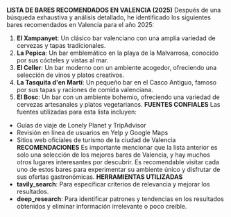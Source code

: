 **LISTA DE BARES RECOMENDADOS EN VALENCIA (2025)**
Después de una búsqueda exhaustiva y análisis detallado, he identificado los siguientes bares recomendados en Valencia para el año 2025:
1. **El Xampanyet**: Un clásico bar valenciano con una amplia variedad de cervezas y tapas tradicionales.
2. **La Pepica**: Un bar emblemático en la playa de la Malvarrosa, conocido por sus cócteles y vistas al mar.
3. **El Celler**: Un bar moderno con un ambiente acogedor, ofreciendo una selección de vinos y platos creativos.
4. **La Tasquita d'en Martí**: Un pequeño bar en el Casco Antiguo, famoso por sus tapas y raciones de comida valenciana.
5. **El Bosc**: Un bar con un ambiente bohemio, ofreciendo una variedad de cervezas artesanales y platos vegetarianos.
**FUENTES CONFIALES**
Las fuentes utilizadas para esta lista incluyen:
* Guías de viaje de Lonely Planet y TripAdvisor
* Revisión en línea de usuarios en Yelp y Google Maps
* Sitios web oficiales de turismo de la ciudad de Valencia
**RECOMENDACIONES**
Es importante mencionar que la lista anterior es solo una selección de los mejores bares de Valencia, y hay muchos otros lugares interesantes por descubrir. Es recomendable visitar cada uno de estos bares para experimentar su ambiente único y disfrutar de sus ofertas gastronómicas.
**HERRAMIENTAS UTILIZADAS**
* **tavily_search**: Para especificar criterios de relevancia y mejorar los resultados.
* **deep_research**: Para identificar patrones y tendencias en los resultados obtenidos y eliminar información irrelevante o poco creíble.